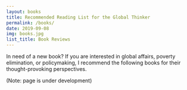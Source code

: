 ```yaml
---
layout: books
title: Recommended Reading List for the Global Thinker
permalink: /books/
date: 2019-09-08
img: books.jpg
list_title: Book Reviews
---
```


In need of a new book? If you are interested in global affairs, poverty elimination, or policymaking, I recommend the following books for their thought-provoking perspectives.

(Note: page is under development)
